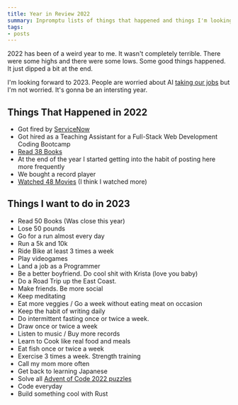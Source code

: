 ```yaml
---
title: Year in Review 2022
summary: Inpromptu lists of things that happened and things I'm looking forward to.
tags:
- posts
---
```


2022 has been of a weird year to me. It wasn't completely terrible. There were some highs and there were some lows. Some good things happened. It just dipped a bit at the end. 

I'm looking forward to 2023. People are worried about AI [taking our jobs](https://www.youtube.com/watch?v=APo2p4-WXsc) but I'm not worried. It's gonna be an intersting year. 

## Things That Happened in 2022


- Got fired by [ServiceNow](https://www.servicenow.com/)
- Got hired as a Teaching Assistant for a Full-Stack Web Development Coding Bootcamp
- [Read 38 Books](https://www.goodreads.com/user_challenges/31751719)
- At the end of the year I started getting into the habit of posting here more frequently
- We bought a record player
- [Watched 48 Movies](https://letterboxd.com/jaycruz/list/watched-in-2022/) (I think I watched more)

## Things I want to do in 2023

- Read 50 Books (Was close this year)
- Lose 50 pounds
- Go for a run almost every day
- Run a 5k and 10k
- Ride Bike at least 3 times a week
- Play videogames
- Land a job as a Programmer
- Be a better boyfriend. Do cool shit with Krista (love you baby)
- Do a Road Trip up the East Coast. 
- Make friends. Be more social
- Keep meditating
- Eat more veggies / Go a week without eating meat on occasion
- Keep the habit of writing daily
- Do intermittent fasting once or twice a week.
- Draw once or twice a week
- Listen to music / Buy more records
- Learn to Cook like real food and meals
- Eat fish once or twice a week
- Exercise 3 times a week. Strength training
- Call my mom more often
- Get back to learning Japanese
- Solve all [Advent of Code 2022 puzzles](https://adventofcode.com/2022)
- Code everyday
- Build something cool with Rust 